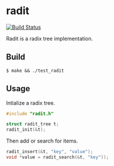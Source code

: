 # radit

[![Build Status](https://travis-ci.org/dgkimura/radit.svg?branch=master)](https://travis-ci.org/dgkimura/radit)

Radit is a radix tree implementation.

## Build
```
$ make && ./test_radit
```

## Usage
Intialize a radix tree.

```c
#include "radit.h"

struct radit_tree t;
radit_init(&t);
```

Then add or search for items.

```c
radit_insert(&t, "key", "value");
void *value = radit_search(&t, "key"));
```

